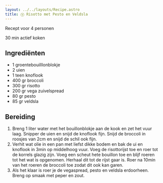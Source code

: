```yaml
---
layout: ../../layouts/Recipe.astro
title: Ⓥ Risotto met Pesto en Veldsla
---
```



R﻿ecept voor 4 personen

30 m﻿in actief koken

## Ingrediënten

* 1﻿ groentebouilllonblokje
* 2﻿ uien
* 1﻿ teen knoflook
* 4﻿00 gr broccoli
* 3﻿00 gr risotto
* 2﻿00 gr vega zuivelspread
* 8﻿0 gr pesto
* 8﻿5 gr veldsla

## Bereiding

1. B﻿reng 1 liter water met het bouillonblokje aan de kook en zet het vuur laag. Snipper de uien en snijd de knoflook fijn. Snijd de broccoli in roosjes van 2cm en snijd de schil ook fijn. 
2. V﻿erhit wat olie in een pan met liefst dikke bodem en bak de ui en knoflook in 3min op middelhoog vuur. Voeg de risottorijst toe en roer tot de korrels glazig zijn. Voeg een scheut hete bouillon toe en blijf roeren tot het wat is opgenomen. Herhaal dit tot de rijst gaar is. Roer na 10min van het roeren de broccoli toe zodat dit ook kan garen. 
3. A﻿ls het klaar is roer je de vegaspread, pesto en veldsla erdoorheen. Breng op smaak met peper en zout.